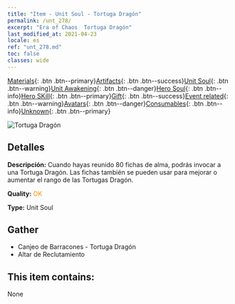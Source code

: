 ```yaml
---
title: "Item - Unit Soul - Tortuga Dragón"
permalink: /unt_278/
excerpt: "Era of Chaos  Tortuga Dragón"
last_modified_at: 2021-04-23
locale: es
ref: "unt_278.md"
toc: false
classes: wide
---
```

 [Materials](/ItemsES/){: .btn .btn--primary}[Artifacts](/ItemsES/Artifacts/){: .btn .btn--success}[Unit Soul](/ItemsES/UnitSoul/){: .btn .btn--warning}[Unit Awakening](/ItemsES/UnitAwakening/){: .btn .btn--danger}[Hero Soul](/ItemsES/HeroSoul/){: .btn .btn--info}[Hero SKill](/ItemsES/HeroSkill/){: .btn .btn--primary}[Gift](/ItemsES/Gift/){: .btn .btn--success}[Event related](/ItemsES/Events/){: .btn .btn--warning}[Avatars](/ItemsES/Avatars/){: .btn .btn--danger}[Consumables](/ItemsES/Consumables/){: .btn .btn--info}[Unknown](/ItemsES/Unknown/){: .btn .btn--primary}

 ![Tortuga Dragón](/images/u/ti_longgui.jpg)

## Detalles
 **Descripción:** Cuando hayas reunido 80 fichas de alma, podrás invocar a una Tortuga Dragón. Las fichas también se pueden usar para mejorar o aumentar el rango de las Tortugas Dragón.

 **Quality:** <span style="color: #FF8C00">OK</span>

 **Type:** Unit Soul

## Gather

*    Canjeo de Barracones - Tortuga Dragón 
*    Altar de Reclutamiento 

## This item contains:

  None

